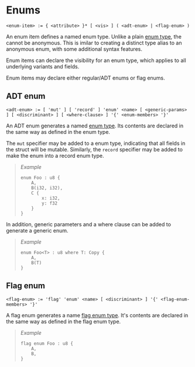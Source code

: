 # Enums
```
<enum-item> := { <attribute> }* [ <vis> ] ( <adt-enum> | <flag-enum> )
```

An enum item defines a named enum type.
Unlike a plain [enum type], the cannot be anonymous.
This is imilar to creating a distinct type alias to an anonymous enum, with some additional syntax features.

Enum items can declare the visibility for an enum type, which applies to all underlying variants and fields.

Enum items may declare either regular/ADT enums or flag enums.

## ADT enum
```
<adt-enum> := [ 'mut' ] [ 'record' ] 'enum' <name> [ <generic-params> ] [ <discriminant> ] [ <where-clause> ] '{' <enum-members> '}'
```

An ADT enum generates a named [enum type].
Its contents are declared in the same way as defined in the enum type.

The `mut` specifier may be added to a enum type, indicating that all fields in the struct will be mutable.
Similarly, the `record` specifier may be added to make the enum into a record enum type.

> _Example_
> ```
> enum Foo : u8 {
>     A,
>     B(i32, i32),
>     C {
>         x: i32,
>         y: f32
>     }
> }
> ```

In addition, generic parameters and a where clause can be added to generate a generic enum.

> _Example_
> ```
> enum Foo<T> : u8 where T: Copy {
>     A,
>     B(T)
> }
> ```

## Flag enum
```
<flag-enum> := 'flag' 'enum' <name> [ <discriminant> ] '{' <flag-enum-members> '}'
```

A flag enum generates a name [flag enum type].
It's contents are declared in the same way as defined in the flag enum type.

> _Example_
> ```
> flag enum Foo : u8 {
>     A,
>     B,
> }
> ```



[enum type]:      ../type-system/types/composite-types/enum-types.md
[flag enum type]: ../type-system/types/composite-types/enum-types.md#flag-enum-types-